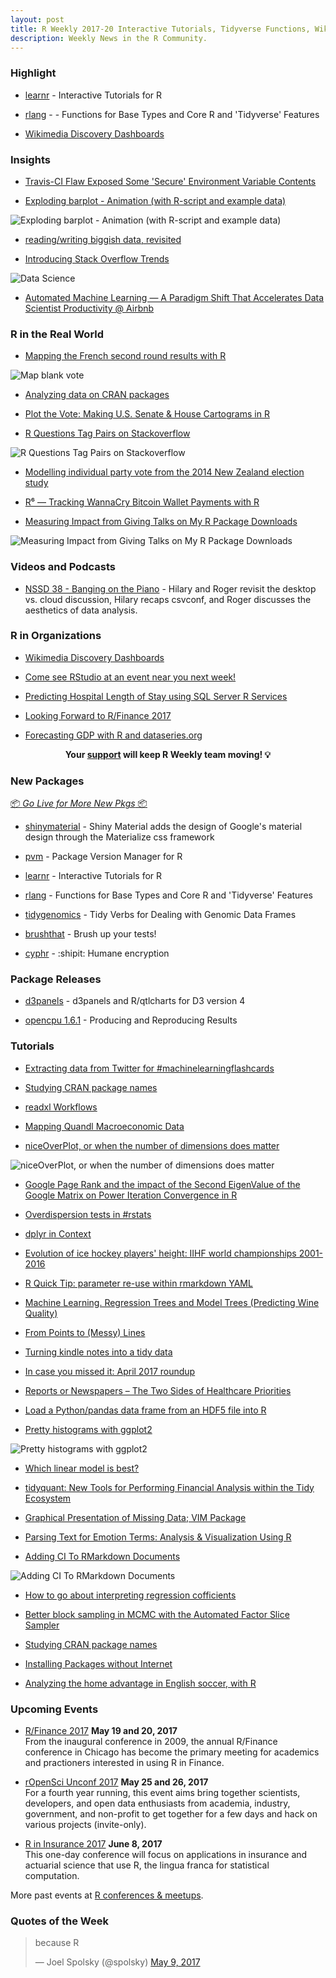 ```yaml
---
layout: post
title: R Weekly 2017-20 Interactive Tutorials, Tidyverse Functions, Wikimedia Dashboards
description: Weekly News in the R Community.
---
```


###  Highlight

+ [learnr](https://rstudio.github.io/learnr/) - Interactive Tutorials for R

+ [rlang](https://github.com/tidyverse/rlang) -  -  Functions for Base Types and Core R and 'Tidyverse' Features

+ [Wikimedia Discovery Dashboards](https://discovery.wmflabs.org/)

###  Insights

+ [Travis-CI Flaw Exposed Some 'Secure' Environment Variable Contents](https://rud.is/b/2017/05/08/travis-ci-flaw-exposed-some-secure-environment-variable-contents/)

+ [Exploding barplot - Animation (with R-script and example data)](https://zenodo.org/record/574883)

![Exploding barplot - Animation (with R-script and example data)](https://zenodo.org/record/574883/files/_Exploding_Barplot.gif)

+ [reading/writing biggish data, revisited](http://kbroman.org/blog/2017/05/11/reading/writing-biggish-data-revisited/)

+ [Introducing Stack Overflow Trends](https://stackoverflow.blog/2017/05/09/introducing-stack-overflow-trends/)

![Data Science](https://zgab33vy595fw5zq-zippykid.netdna-ssl.com/wp-content/uploads/2017/05/data-science-1-1024x621.png)

+ [Automated Machine Learning — A Paradigm Shift That Accelerates Data Scientist Productivity @ Airbnb](https://medium.com/airbnb-engineering/automated-machine-learning-a-paradigm-shift-that-accelerates-data-scientist-productivity-airbnb-f1f8a10d61f8?source=rss----53c7c27702d5--data_science)


###  R in the Real World

+ [Mapping the French second round results with R](http://colinfay.me/mapping-the-french-second-round-results-with-r/)

![Map blank vote](https://i2.wp.com/colinfay.me/wp-content/uploads/2017/05/second-tour-blanc.png)

+ [Analyzing data on CRAN packages](http://blog.revolutionanalytics.com/2017/05/analyzing-data-on-cran-packages.html)

+ [Plot the Vote: Making U.S. Senate & House Cartograms in R](https://rud.is/b/2017/05/07/plot-the-vote-making-u-s-senate-house-cartograms-in-r/)

+ [R Questions Tag Pairs on Stackoverflow](http://omaymas.github.io/R_Q_Tags/)

![R Questions Tag Pairs on Stackoverflow](https://omaymas.github.io/images/2017-5-6-R_Q_Tags/top_ten_pairs.png)

+ [Modelling individual party vote from the 2014 New Zealand election study](http://ellisp.github.io/blog/2017/05/06/nz-first)

+ [R⁶ — Tracking WannaCry Bitcoin Wallet Payments with R](https://rud.is/b/2017/05/14/r%e2%81%b6-tracking-wannacry-bitcoin-wallet-payments-with-r/)

+ [Measuring Impact from Giving Talks on My R Package Downloads](http://jasdumas.github.io/2017-05-14-my-r-pkg-downloads-impact/)

![Measuring Impact from Giving Talks on My R Package Downloads](https://raw.githubusercontent.com/jasdumas/jasdumas.github.io/master/post_data/tb2-1.png)

###  Videos and Podcasts

+ [NSSD 38 - Banging on the Piano](https://soundcloud.com/nssd-podcast/episode-38-banging-on-the-piano) - Hilary and Roger revisit the desktop vs. cloud discussion, Hilary recaps csvconf, and Roger discusses the aesthetics of data analysis.

###  R in Organizations

+ [Wikimedia Discovery Dashboards](https://discovery.wmflabs.org/)

+ [Come see RStudio at an event near you next week!](https://blog.rstudio.org/2017/05/12/come-see-rstudio-at-an-event-near-you-next-week/)

+ [Predicting Hospital Length of Stay using SQL Server R Services](http://blog.revolutionanalytics.com/2017/05/hospital-length-of-stay.html)

+ [Looking Forward to R/Finance 2017](https://rviews.rstudio.com/2017/05/12/looking-forward-to-r/finance-2017/)

+ [Forecasting GDP with R and dataseries.org](http://www.christophsax.com/2017/05/02/forecasting-gdp/)


<p class="hide-support added-hostname support-rweekly" style="text-align: center;font-weight: bold;">Your <a class="non-visited externalLink" href="https://www.patreon.com/rweekly" onclick="pas(this)">support</a> will keep R Weekly team moving! 💡</p>

###  New Packages

<p class="added-hostname"><a href="https://rweekly.org/live" target="_blank" class="externalLink">📦 <i>Go Live for More New Pkgs</i> 📦</a></p>

+ [shinymaterial](https://ericrayanderson.github.io/shinymaterial/) - Shiny Material adds the design of Google's material design through the Materialize css framework 

+ [pvm](https://github.com/wush978/pvm) - Package Version Manager for R

+ [learnr](https://rstudio.github.io/learnr/) - Interactive Tutorials for R

+ [rlang](https://github.com/tidyverse/rlang) -  Functions for Base Types and Core R and 'Tidyverse' Features

+ [tidygenomics](https://github.com/Artjom-Metro/tidygenomics) - Tidy Verbs for Dealing with Genomic Data Frames

+ [brushthat](https://github.com/krlmlr/brushthat#brushthat) -  Brush up your tests!

+ [cyphr](https://github.com/richfitz/cyphr) - :shipit: Humane encryption

###  Package Releases

+ [d3panels](http://kbroman.org/blog/2017/05/11/updating-d3panels-and-r/qtlcharts-for-d3-version-4/) - d3panels and R/qtlcharts for D3 version 4

+ [opencpu 1.6.1](https://cran.r-project.org/web/packages/opencpu/index.html) - Producing and Reproducing Results

###  Tutorials

+ [Extracting data from Twitter for #machinelearningflashcards](https://jasdumas.github.io/2017-05-02-twitter-ml-flashcards/)

+ [Studying CRAN package names](https://msperlin.github.io/2017-05-09-Studying-Pkg-Names/)

+ [readxl Workflows](http://readxl.tidyverse.org/articles/articles/readxl-workflows.html)

+ [Mapping Quandl Macroeconomic Data](https://rviews.rstudio.com/2017/05/10/mapping-quandl-macroeconomic-data/)

+ [niceOverPlot, or when the number of dimensions does matter ](https://allthiswasfield.blogspot.com/2017/05/niceoverplot-or-when-number-of.html)

![niceOverPlot, or when the number of dimensions does matter](https://4.bp.blogspot.com/-nqf-Im_q2Bo/WREUNjaKzjI/AAAAAAAAAME/MZGkInEHjUEh6EXY-vJMgDwD9DWmNE6gACLcB/s640/niceOverlap_podarcis.png)

+ [Google Page Rank and the impact of the Second EigenValue of the Google Matrix on Power Iteration Convergence in R](https://sandipanweb.wordpress.com/2017/01/02/page-rank-and-power-iteration/)

+ [Overdispersion tests in #rstats](http://www.christopherlortie.info/overdispersion-tests-in-rstats/)

+ [dplyr in Context](http://www.win-vector.com/blog/2017/05/dplyr-in-context/)

+ [Evolution of ice hockey players' height: IIHF world championships 2001-2016](https://ikashnitsky.github.io/2017/ice-hockey-players-height/)

+ [R Quick Tip: parameter re-use within rmarkdown YAML](https://itsalocke.com/r-quick-tip-sequential-yaml-headers-rmarkdown-parameter-re-use/)

+ [Machine Learning. Regression Trees and Model Trees (Predicting Wine Quality)](http://datarvalue.blogspot.com/2017/05/machine-learning-regression-trees-and.html)

+ [From Points to (Messy) Lines](https://blog.ouseful.info/2017/05/08/from-points-to-messy-lines/)

+ [Turning kindle notes into a tidy data](http://rmhogervorst.nl/cleancode/blog/2017/05/08/making-kindle-highlights-tidy.html)

+ [In case you missed it: April 2017 roundup](http://blog.revolutionanalytics.com/2017/05/in-case-you-missed-it-april-2017-roundup.html)

+ [Reports or Newspapers – The Two Sides of Healthcare Priorities](http://r-blog.salvaggio.net/?p=611)

+ [Load a Python/pandas data frame from an HDF5 file into R](https://www.enchufa2.es/archives/load-a-pythonpandas-data-frame-from-an-hdf5-file-into-r.html)

+ [Pretty histograms with ggplot2](http://drsimonj.svbtle.com/pretty-histograms-with-ggplot2)

![Pretty histograms with ggplot2](https://svbtleusercontent.com/l2coulkxhcblvw_small.jpg)

+ [Which linear model is best?](https://realdataweb.wordpress.com/2017/05/10/which-linear-model-is-best/)

+ [tidyquant: New Tools for Performing Financial Analysis within the Tidy Ecosystem](http://www.business-science.io/technical-papers/2017/05/11/tidyquant-new-tools-financial-analysis.html)

+ [Graphical Presentation of Missing Data; VIM Package](https://datascienceplus.com/graphical-presentation-of-missing-data-vim-package/)

+ [Parsing Text for Emotion Terms: Analysis & Visualization Using R](https://datascienceplus.com/parsing-text-for-emotion-terms-analysis-visualization-using-r/)

+ [Adding CI To RMarkdown Documents](http://www.goring.org/resources/Adding_CI_To_RMarkdown.html)

![Adding CI To RMarkdown Documents](https://cdn.rawgit.com/rweekly/image/master/2017-03/virtuous_cycle.svg)

+ [How to go about interpreting regression cofficients](https://itsalocke.com/interpreting-regression-cofficients/)

+ [Better block sampling in MCMC with the Automated Factor Slice Sampler](https://r-nimble.org/better-block-sampling-in-mcmc-with-the-automated-factor-slice-sampler)

+ [Studying CRAN package names](https://msperlin.github.io/2017-05-09-Studying-Pkg-Names/)

+ [Installing Packages without Internet](http://www.mango-solutions.com/wp/2017/05/installing-packages-without-internet/)

+ [Analyzing the home advantage in English soccer, with R](http://blog.revolutionanalytics.com/2017/05/analyzing-the-home-advantage-in-english-soccer-with-r.html)


<!--<div class="post-more-begin"></div><div class="post-more-end"></div>-->


###  Upcoming Events

+ [R/Finance 2017](http://www.rinfinance.com/) **May 19 and 20, 2017**  <br />
From the inaugural conference in 2009, the annual R/Finance conference in Chicago has become the primary meeting for academics and practioners interested in using R in Finance.

+ [rOpenSci Unconf 2017](http://unconf17.ropensci.org/) **May 25 and 26, 2017** <br />
For a fourth year running, this event aims bring together scientists, developers, and open data enthusiasts from academia, industry, government, and non-profit to get together for a few days and hack on various projects (invite-only).

+ [R in Insurance 2017](https://rininsurance17.sciencesconf.org/) **June 8, 2017** <br />
This one-day conference will focus on applications in insurance and actuarial science that use R, the lingua franca for statistical computation.

<!--+ [CSAMA 2017](http://www.huber.embl.de/csama2017/) **June 11 - 16, 2017** <br />
Statistical Data Analysis for Genome-Scale Biology teaches statistical and computational analysis of multi-omics studies in biology and biomedicine. Practical hands-on exercises are based on the R / Bioconductor environment.

+ [angletR 2017](http://angletr2017.com/) **June 28 - 30, 2017** <br/>
angletR aims to provide a national forum to exchange and share ideas on the use of R in different subjects such as visualisation, applied statistics, biostatistics and bioinformatics, Bayesian statistics, data analysis, Big Data, modelling, machine learning, high performance computing, etc.-->

<!--+ [useR! 2017](http://user2017.brussels/) **July 4, 2017** <br />
The annual useR! conference is the main meeting of the international R user and developer community.-->

More past events at [R conferences & meetups](https://conf.rweekly.org).


###  Quotes of the Week

<blockquote class="twitter-tweet" data-lang="en"><p lang="en" dir="ltr">because R</p>&mdash; Joel Spolsky (@spolsky) <a href="https://twitter.com/spolsky/status/862029899132960769">May 9, 2017</a></blockquote>


